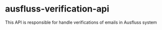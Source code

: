 # ausfluss-verification-api
This API is responsible for handle verifications of emails in Ausfluss system
